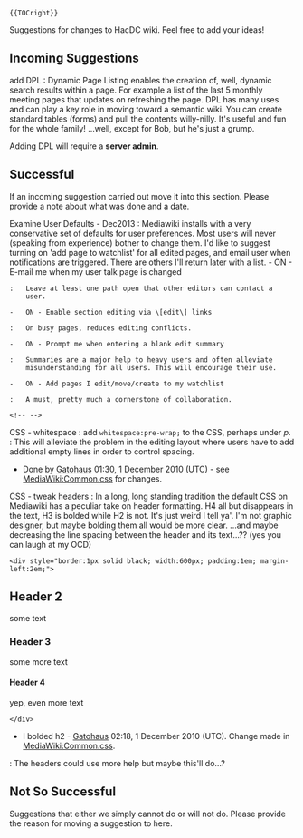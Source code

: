 ```{=mediawiki}
{{TOCright}}
```
Suggestions for changes to HacDC wiki. Feel free to add your ideas!

## Incoming Suggestions

add DPL
:   Dynamic Page Listing enables the creation of, well, dynamic search
    results within a page. For example a list of the last 5 monthly
    meeting pages that updates on refreshing the page. DPL has many uses
    and can play a key role in moving toward a semantic wiki. You can
    create standard tables (forms) and pull the contents willy-nilly.
    It's useful and fun for the whole family! ...well, except for Bob,
    but he's just a grump.

Adding DPL will require a **server admin**.

## Successful

If an incoming suggestion carried out move it into this section. Please
provide a note about what was done and a date.

Examine User Defaults - Dec2013
:   Mediawiki installs with a very conservative set of defaults for user
    preferences. Most users will never (speaking from experience) bother
    to change them. I'd like to suggest turning on 'add page to
    watchlist' for all edited pages, and email user when notifications
    are triggered. There are others I'll return later with a list.
    -   ON - E-mail me when my user talk page is changed

    :   Leave at least one path open that other editors can contact a
        user.

    -   ON - Enable section editing via \[edit\] links

    :   On busy pages, reduces editing conflicts.

    -   ON - Prompt me when entering a blank edit summary

    :   Summaries are a major help to heavy users and often alleviate
        misunderstanding for all users. This will encourage their use.

    -   ON - Add pages I edit/move/create to my watchlist

    :   A must, pretty much a cornerstone of collaboration.

```{=html}
<!-- -->
```

CSS - whitespace
:   add `whitespace:pre-wrap;` to the CSS, perhaps under *p*.
:   This will alleviate the problem in the editing layout where users
    have to add additional empty lines in order to control spacing.

-   Done by [Gatohaus](User:Gatohaus) 01:30, 1 December 2010
    (UTC) - see [MediaWiki:Common.css](MediaWiki:Common.css)
    for changes.

CSS - tweak headers
:   In a long, long standing tradition the default CSS on Mediawiki has
    a peculiar take on header formatting. H4 all but disappears in the
    text, H3 is bolded while H2 is not. It's just weird I tell ya'. I'm
    not graphic designer, but maybe bolding them all would be more
    clear. ...and maybe decreasing the line spacing between the header
    and its text...?? (yes you can laugh at my OCD)

```{=html}
<div style="border:1px solid black; width:600px; padding:1em; margin-left:2em;">
```
## Header 2

some text

### Header 3

some more text

#### Header 4

yep, even more text

```{=html}
</div>
```
-   I bolded h2 - [Gatohaus](User:Gatohaus) 02:18, 1 December
    2010 (UTC). Change made in
    [MediaWiki:Common.css](MediaWiki:Common.css).

:   The headers could use more help but maybe this'll do...?

## Not So Successful

Suggestions that either we simply cannot do or will not do. Please
provide the reason for moving a suggestion to here.
